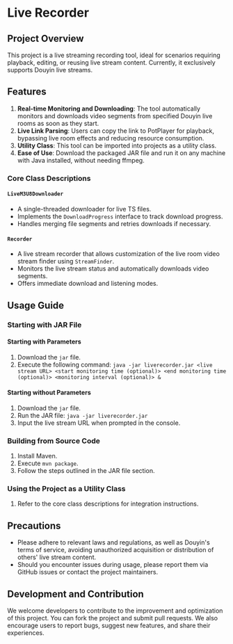 # Live Recorder

## Project Overview
This project is a live streaming recording tool, ideal for scenarios requiring playback, editing, or reusing live stream content. Currently, it exclusively supports Douyin live streams.

## Features
1. **Real-time Monitoring and Downloading**: The tool automatically monitors and downloads video segments from specified Douyin live rooms as soon as they start.
2. **Live Link Parsing**: Users can copy the link to PotPlayer for playback, bypassing live room effects and reducing resource consumption.
3. **Utility Class**: This tool can be imported into projects as a utility class.
4. **Ease of Use**: Download the packaged JAR file and run it on any machine with Java installed, without needing ffmpeg.

### Core Class Descriptions
#### `LiveM3U8Downloader`
- A single-threaded downloader for live TS files.
- Implements the `DownloadProgress` interface to track download progress.
- Handles merging file segments and retries downloads if necessary.

#### `Recorder`
- A live stream recorder that allows customization of the live room video stream finder using `StreamFinder`.
- Monitors the live stream status and automatically downloads video segments.
- Offers immediate download and listening modes.

## Usage Guide
### Starting with JAR File
#### Starting with Parameters
1. Download the `jar` file.
2. Execute the following command: `java -jar liverecorder.jar <live stream URL> <start monitoring time (optional)> <end monitoring time (optional)> <monitoring interval (optional)> &`

#### Starting without Parameters
1. Download the `jar` file.
2. Run the JAR file: `java -jar liverecorder.jar`
3. Input the live stream URL when prompted in the console.

### Building from Source Code
1. Install Maven.
2. Execute `mvn package`.
3. Follow the steps outlined in the JAR file section.

### Using the Project as a Utility Class
1. Refer to the core class descriptions for integration instructions.

## Precautions
- Please adhere to relevant laws and regulations, as well as Douyin's terms of service, avoiding unauthorized acquisition or distribution of others' live stream content.
- Should you encounter issues during usage, please report them via GitHub issues or contact the project maintainers.

## Development and Contribution
We welcome developers to contribute to the improvement and optimization of this project. You can fork the project and submit pull requests. We also encourage users to report bugs, suggest new features, and share their experiences.
